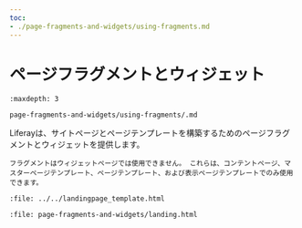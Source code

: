 ```yaml
---
toc:
- ./page-fragments-and-widgets/using-fragments.md
---
```


# ページフラグメントとウィジェット

```{toctree}
:maxdepth: 3

page-fragments-and-widgets/using-fragments/.md
```
<!--TASK: Develop into-->
Liferayは、サイトページとページテンプレートを構築するためのページフラグメントとウィジェットを提供します。

```{note}
フラグメントはウィジェットページでは使用できません。 これらは、コンテントページ、マスターページテンプレート、ページテンプレート、および表示ページテンプレートでのみ使用できます。
```

```{raw} html
:file: ../../landingpage_template.html
```

```{raw} html
:file: page-fragments-and-widgets/landing.html
```
